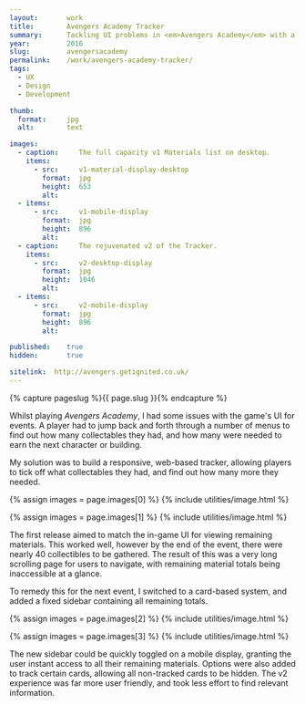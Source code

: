 ```yaml
---
layout:       work
title:        Avengers Academy Tracker
summary:      Tackling UI problems in <em>Avengers Academy</em> with a streamlined tracker
year:         2016
slug:         avengersacademy
permalink:    /work/avengers-academy-tracker/
tags:
  - UX
  - Design
  - Development

thumb:
  format:     jpg
  alt:        text

images:
  - caption:     The full capacity v1 Materials list on desktop.
    items:
      - src:     v1-material-display-desktop
        format:  jpg
        height:  653
        alt:     
  - items:
      - src:     v1-mobile-display
        format:  jpg
        height:  896
        alt:     
  - caption:     The rejuvenated v2 of the Tracker.
    items:
      - src:     v2-desktop-display
        format:  jpg
        height:  1046
        alt:     
  - items:
      - src:     v2-mobile-display
        format:  jpg
        height:  896
        alt:     

published:    true
hidden:       true

sitelink:  http://avengers.getignited.co.uk/
---
```

{% capture pageslug %}{{ page.slug }}{% endcapture %}

Whilst playing *Avengers Academy*, I had some issues with the game's UI for events. A player had to jump back and forth through a number of menus to find out how many collectables they had, and how many were needed to earn the next character or building.

My solution was to build a responsive, web-based tracker, allowing players to tick off what collectables they had, and find out how many more they needed.

{% assign images = page.images[0] %}
{% include utilities/image.html %}

{% assign images = page.images[1] %}
{% include utilities/image.html %}

The first release aimed to match the in-game UI for viewing remaining materials. This worked well, however by the end of the event, there were nearly 40 collectibles to be gathered. The result of this was a very long scrolling page for users to navigate, with remaining material totals being inaccessible at a glance.

To remedy this for the next event, I switched to a card-based system, and added a fixed sidebar containing all remaining totals.

{% assign images = page.images[2] %}
{% include utilities/image.html %}

{% assign images = page.images[3] %}
{% include utilities/image.html %}

The new sidebar could be quickly toggled on a mobile display, granting the user instant access to all their remaining materials. Options were also added to track certain cards, allowing all non-tracked cards to be hidden. The v2 experience was far more user friendly, and took less effort to find relevant information.
